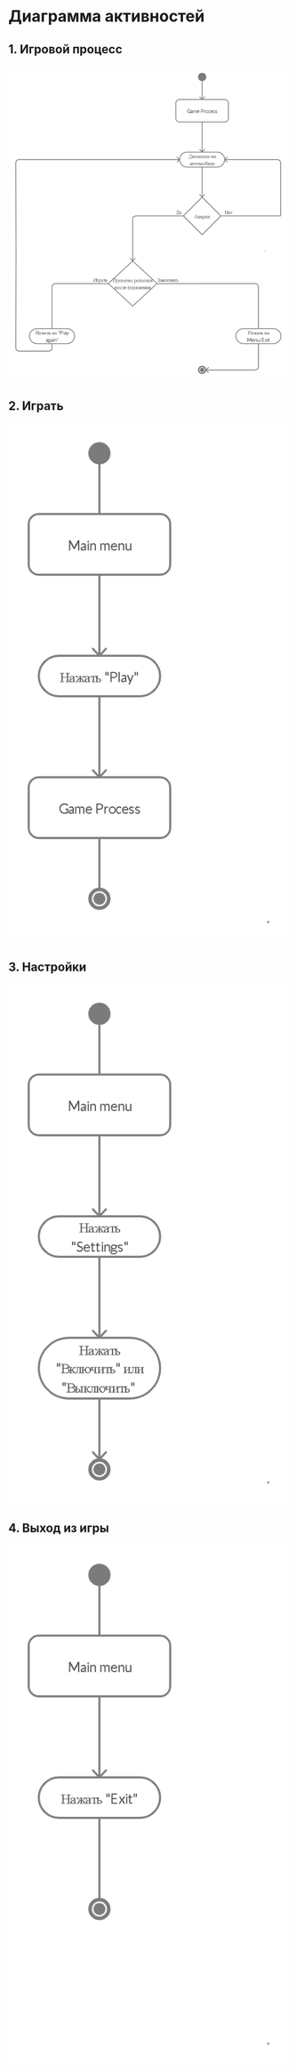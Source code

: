 # Диаграмма активностей

## 1. Игровой процесс
 ![Игровой проесс](https://github.com/Shalimo/Monster-Traffic/blob/master/%D0%94%D0%B8%D0%B0%D0%B3%D1%80%D0%B0%D0%BC%D0%BC%D1%8B/Activity/1.%20Game%20process.jpg)
 
## 2. Играть
 ![Играть](https://github.com/Shalimo/Monster-Traffic/blob/master/%D0%94%D0%B8%D0%B0%D0%B3%D1%80%D0%B0%D0%BC%D0%BC%D1%8B/Activity/2.%20Play.jpg)
 
## 3. Настройки
 ![Настройки](https://github.com/Shalimo/Monster-Traffic/blob/master/%D0%94%D0%B8%D0%B0%D0%B3%D1%80%D0%B0%D0%BC%D0%BC%D1%8B/Activity/3.%20Settings.jpg)

## 4. Выход из игры
 ![Выход из игры](https://github.com/Shalimo/Monster-Traffic/blob/master/%D0%94%D0%B8%D0%B0%D0%B3%D1%80%D0%B0%D0%BC%D0%BC%D1%8B/Activity/4.%20Exit.jpg) 

